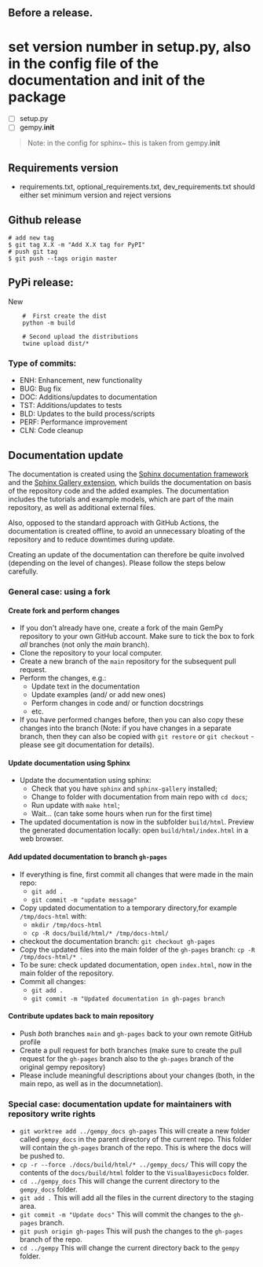 Before a release.
----------------
# set version number in setup.py, also in the config file of the documentation and init of the package
- [ ] setup.py
- [ ] gempy.__init__
> Note: in the config for sphinx~ this is taken from gempy.__init__

Requirements version
--------------------
- requirements.txt, optional_requirements.txt, dev_requirements.txt should either set minimum version and reject versions

Github release
--------------
    # add new tag
    $ git tag X.X -m "Add X.X tag for PyPI"
    # push git tag
    $ git push --tags origin master

PyPi release:
------------
New 
```
    #  First create the dist
    python -m build

    # Second upload the distributions
    twine upload dist/*
```

### Type of commits:

- ENH: Enhancement, new functionality
- BUG: Bug fix
- DOC: Additions/updates to documentation
- TST: Additions/updates to tests
- BLD: Updates to the build process/scripts
- PERF: Performance improvement
- CLN: Code cleanup

## Documentation update

The documentation is created using the [Sphinx documentation framework](https://www.sphinx-doc.org/en/master/) and the [Sphinx Gallery extension](https://sphinx-gallery.github.io/stable/index.html), which builds the documentation on basis of the repository code and the added examples. The documentation includes the tutorials and example models, which are part of the main repository, as well as additional external files. 

Also, opposed to the standard approach with GitHub Actions, the documentation is created offline, to avoid an unnecessary bloating of the repository and to reduce downtimes during update.

Creating an update of the documentation can therefore be quite involved (depending on the level of changes). Please follow the steps below carefully.

### General case: using a fork

#### Create fork and perform changes

- If you don't already have one, create a fork of the main GemPy repository to your own GitHub account. Make sure to tick the box to fork _all_ branches (not only the _main_ branch).
- Clone the repository to your local computer.
- Create a new branch of the `main` repository for the subsequent pull request.
- Perform the changes, e.g.:
    - Update text in the documentation
    - Update examples (and/ or add new ones)
    - Perform changes in code and/ or function docstrings
    - etc.
- If you have performed changes before, then you can also copy these changes into the branch (Note: if you have changes in a separate branch, then they can also be copied with `git restore` or `git checkout` - please see git documentation for details).

#### Update documentation using Sphinx

- Update the documentation using sphinx:
    - Check that you have `sphinx` and `sphinx-gallery` installed;
    - Change to folder with documentation from main repo with `cd docs`;
    - Run update with `make html`;
    - Wait... (can take some hours when run for the first time)
- The updated documentation is now in the subfolder `build/html`. Preview the generated documentation locally: open `build/html/index.html` in a web browser.

#### Add updated documentation to branch `gh-pages`


- If everything is fine, first commit all changes that were made in the main repo:
    - `git add .`
    - `git commit -m "update message"`
- Copy updated documentation to a temporary directory,for example `/tmp/docs-html` with:
    - `mkdir /tmp/docs-html`
    - `cp -R docs/build/html/* /tmp/docs-html/`
- checkout the documentation branch: `git checkout gh-pages`
- Copy the updated files into the main folder of the `gh-pages` branch: `cp -R /tmp/docs-html/* .`
- To be sure: check updated documentation, open `index.html`, now in the main folder of the repository.
- Commit all changes:
    - `git add .`
    - `git commit -m "Updated documentation in gh-pages branch`

#### Contribute updates back to main repository

- Push _both_ branches `main` and `gh-pages` back to your own remote GitHub profile
- Create a pull request for both branches (make sure to create the pull request for the `gh-pages` branch also to the `gh-pages` branch of the original gempy repository)
- Please include meaningful descriptions about your changes (both, in the main repo, as well as in the documnetation).



### Special case: documentation update for maintainers with repository write rights

- `git worktree add ../gempy_docs gh-pages` This will create a new folder called `gempy_docs` in the parent directory of the current repo. This folder will contain the `gh-pages` branch of the repo. This is where the docs will be pushed to.
- `cp -r --force ./docs/build/html/* ../gempy_docs/` This will copy the contents of the `docs/build/html` folder to the `VisualBayesicDocs` folder.
- `cd ../gempy_docs` This will change the current directory to the `gempy_docs` folder.
- `git add .` This will add all the files in the current directory to the staging area.
- `git commit -m "Update docs"` This will commit the changes to the `gh-pages` branch.
- `git push origin gh-pages` This will push the changes to the `gh-pages` branch of the repo.
- `cd ../gempy` This will change the current directory back to the `gempy` folder.
